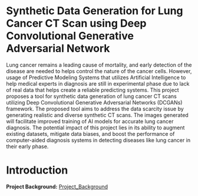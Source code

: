 # Synthetic Data Generation for Lung Cancer CT Scan using Deep Convolutional Generative Adversarial Network

Lung cancer remains a leading cause of mortality, and early detection of the
disease are needed to helps control the nature of the cancer cells. However, usage of
Predictive Modeling Systems that utilizes Artificial Intelligence to help medical experts
in diagnosis are still in experimental phase due to lack of real data that helps create a
reliable predicting systems. This project proposes a tool for synthetic data generation of
lung cancer CT scans utilizing Deep Convolutional Generative Adversarial Networks
(DCGANs) framework. The proposed tool aims to address the data scarcity issue by
generating realistic and diverse synthetic CT scans. The images generated will facilitate
improved training of AI models for accurate lung cancer diagnosis. The potential impact
of this project lies in its ability to augment existing datasets, mitigate data biases, and
boost the performance of computer-aided diagnosis systems in detecting diseases like
lung cancer in their early phase.

# Introduction

**Project Background:** [Project_Background](/Project-Details/Introduction/intro.md) 
